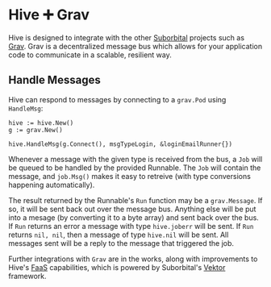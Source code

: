 # Hive ➕ Grav

Hive is designed to integrate with the other [Suborbital](https://suborbital.dev) projects such as [Grav](https://github.com/suborbital/grav). Grav is a decentralized message bus which allows for your application code to communicate in a scalable, resilient way.

## Handle Messages
Hive can respond to messages by connecting to a `grav.Pod` using `HandleMsg`:
```golang
hive := hive.New()
g := grav.New()

hive.HandleMsg(g.Connect(), msgTypeLogin, &loginEmailRunner{})
```
Whenever a message with the given type is received from the bus, a `Job` will be queued to be handled by the provided Runnable. The `Job` will contain the message, and `job.Msg()` makes it easy to retreive (with type conversions happening automatically).

The result returned by the Runnable's `Run` function may be a `grav.Message`. If so, it will be sent back out over the message bus. Anything else will be put into a mesage (by converting it to a byte array) and sent back over the bus. If `Run` returns an error a message with type `hive.joberr` will be sent. If `Run` returns `nil, nil`, then a message of type `hive.nil` will be sent. All messages sent will be a reply to the message that triggered the job.

Further integrations with `Grav` are in the works, along with improvements to Hive's [FaaS](./faas.md) capabilities, which is powered by Suborbital's [Vektor](https://github.com/suborbital/vektor) framework. 